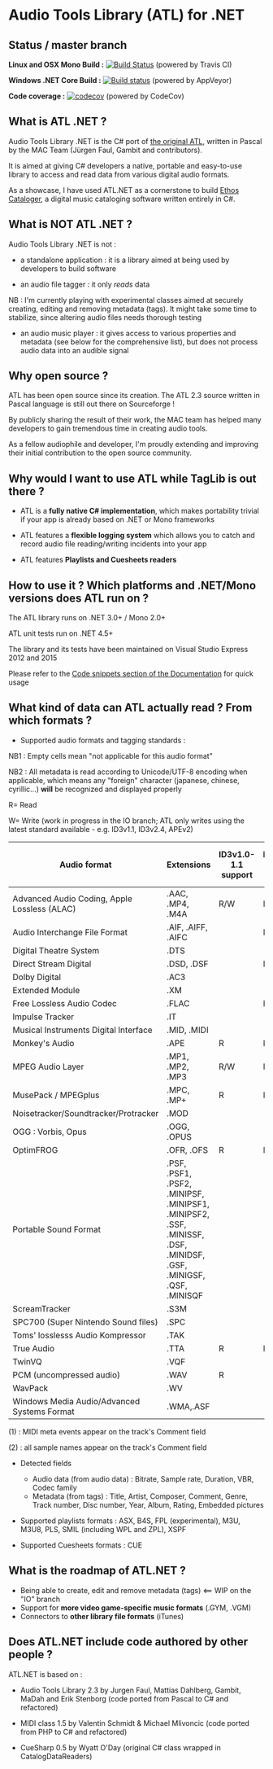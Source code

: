 # Audio Tools Library (ATL) for .NET

## Status / master branch

**Linux and OSX Mono Build :** [![Build Status](https://travis-ci.org/Zeugma440/atldotnet.svg?branch=master)](https://travis-ci.org/Zeugma440/atldotnet) (powered by Travis CI)

**Windows .NET Core Build :** [![Build status](https://ci.appveyor.com/api/projects/status/s4y0e3g6fxncdhi6/branch/master?svg=true)](https://ci.appveyor.com/project/Zeugma440/atldotnet/branch/master) (powered by AppVeyor)

**Code coverage :** [![codecov](https://codecov.io/gh/Zeugma440/atldotnet/branch/master/graph/badge.svg)](https://codecov.io/gh/Zeugma440/atldotnet) (powered by CodeCov)


## What is ATL .NET ?

Audio Tools Library .NET is the C# port of [the original ATL](http://mac.sourceforge.net/atl/), written in Pascal by the MAC Team (Jürgen Faul, Gambit and contributors).

It is aimed at giving C# developers a native, portable and easy-to-use library to access and read data from various digital audio formats.

As a showcase, I have used ATL.NET as a cornerstone to build [Ethos Cataloger](https://trello.com/b/ZAzRjbXZ/ethos-cataloger), a digital music cataloging software written entirely in C#.


## What is NOT ATL .NET ?

Audio Tools Library .NET is not :

* a standalone application : it is a library aimed at being used by developers to build software

* an audio file tagger : it only _reads_ data

NB : I'm currently playing with experimental classes aimed at securely creating, editing and removing metadata (tags). It might take some time to stabilize, since altering audio files needs thorough testing

* an audio music player : it gives access to various properties and metadata (see below for the comprehensive list), but does not process audio data into an audible signal


## Why open source ?

ATL has been open source since its creation. The ATL 2.3 source written in Pascal language is still out there on Sourceforge !

By publicly sharing the result of their work, the MAC team has helped many developers to gain tremendous time in creating audio tools.

As a fellow audiophile and developer, I'm proudly extending and improving their initial contribution to the open source community.


## Why would I want to use ATL while TagLib is out there ?

* ATL is a **fully native C# implementation**, which makes portability trivial if your app is already based on .NET or Mono frameworks

* ATL features a **flexible logging system** which allows you to catch and record audio file reading/writing incidents into your app
  
* ATL features **Playlists and Cuesheets readers**


## How to use it ?  Which platforms and .NET/Mono versions does ATL run on ?

The ATL library runs on .NET 3.0+ / Mono 2.0+

ATL unit tests run on .NET 4.5+

The library and its tests have been maintained on Visual Studio Express 2012 and 2015

Please refer to the [Code snippets section of the Documentation](Usage-_-Code-snippets) for quick usage


## What kind of data can ATL actually read ? From which formats ?

* Supported audio formats and tagging standards :

NB1 : Empty cells mean "not applicable for this audio format"

NB2 : All metadata is read according to Unicode/UTF-8 encoding when applicable, which means any "foreign" character (japanese, chinese, cyrillic...) **will** be recognized and displayed properly

R= Read

W= Write (work in progress in the IO branch; ATL only writes using the latest standard available - e.g. ID3v1.1, ID3v2.4, APEv2)


Audio format | Extensions | ID3v1.0-1.1 support | ID3v2.2-2.4 support | APEtag 1.0-2.0 support | Format-specific tagging support
---|---|---|---|---|---
Advanced Audio Coding, Apple Lossless (ALAC) | .AAC, .MP4, .M4A | R/W | R/W | R/W | R/W
Audio Interchange File Format | .AIF, .AIFF, .AIFC |  | R |  | R
Digital Theatre System | .DTS |  |  |  | 
Direct Stream Digital | .DSD, .DSF |  | R |  | 
Dolby Digital | .AC3 |  |  | R | 
Extended Module | .XM |  |  |  | R (2)
Free Lossless Audio Codec | .FLAC |  | R |  | R
Impulse Tracker | .IT |  |  |  | R (2)
Musical Instruments Digital Interface | .MID, .MIDI |  |  |  | R (1)
Monkey's Audio | .APE | R | R | R | 
MPEG Audio Layer | .MP1, .MP2, .MP3 | R/W | R/W | R/W | |
MusePack / MPEGplus|.MPC, .MP+|R|R|R| |
Noisetracker/Soundtracker/Protracker|.MOD| | | |R (2)|
OGG : Vorbis, Opus|.OGG, .OPUS| | | |R|
OptimFROG|.OFR, .OFS|R|R|R| |
Portable  Sound Format|.PSF, .PSF1, .PSF2, .MINIPSF, .MINIPSF1, .MINIPSF2, .SSF, .MINISSF, .DSF, .MINIDSF, .GSF, .MINIGSF, .QSF, .MINISQF| | | |R|
ScreamTracker|.S3M| | | |R (2)|
SPC700 (Super Nintendo Sound files)|.SPC| | | |R|
Toms' losslesss Audio Kompressor|.TAK| | |R| |
True Audio|.TTA|R|R|R| |
TwinVQ|.VQF| | | |R|
PCM (uncompressed audio)|.WAV|R| | | |
WavPack|.WV| | |R| |
Windows Media Audio/Advanced Systems Format|.WMA,.ASF| | | |R/W|


(1) : MIDI meta events appear on the track's Comment field

(2) : all sample names appear on the track's Comment field


* Detected fields
	* Audio data (from audio data) : Bitrate, Sample rate, Duration, VBR, Codec family
	* Metadata (from tags) : Title, Artist, Composer, Comment, Genre, Track number, Disc number, Year, Album, Rating, Embedded pictures

* Supported playlists formats : ASX, B4S, FPL (experimental), M3U, M3U8, PLS, SMIL (including WPL and ZPL), XSPF

* Supported Cuesheets formats : CUE


## What is the roadmap of ATL.NET ?

* Being able to create, edit and remove metadata (tags) <== WIP on the "IO" branch
* Support for **more video game-specific music formats** (.GYM, .VGM)
* Connectors to **other library file formats** (iTunes)


## Does ATL.NET include code authored by other people ?

ATL.NET is based on :

* Audio Tools Library 2.3  by Jurgen Faul, Mattias Dahlberg, Gambit, MaDah and Erik Stenborg (code ported from Pascal to C# and refactored)

* MIDI class 1.5 by Valentin Schmidt & Michael Mlivoncic (code ported from PHP to C# and refactored)

* CueSharp 0.5 by Wyatt O'Day (original C# class wrapped in CatalogDataReaders)
